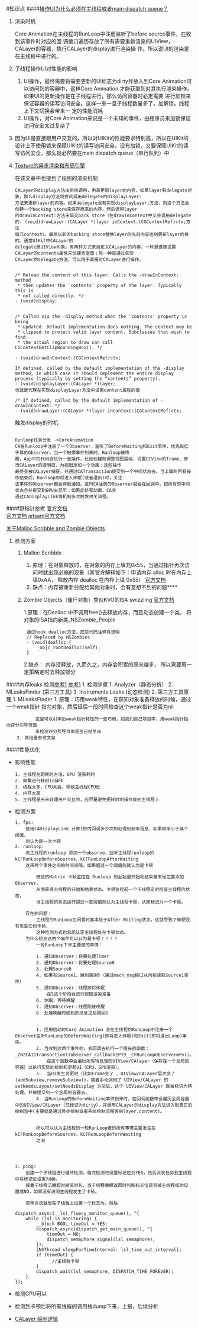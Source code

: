 #知识点
####[操作UI为什么必须在主线程或者main dispatch queue？](https://juejin.cn/post/6993979457996324894)

1. 渲染时机

	Core Animation在主线程的RunLoop中注册监听了before source事件，在收到该事件时对应的回
	调接口遍历存放了所有需要重新渲染的UIView，CALayer的容器，执行CALayer的display进行渲染操
	作。所以说UI的渲染是在主线程中进行的。
2. 子线程操作UI对性能的影响

	1. UI操作，最终需要将需要更新的UI标志为dirty并放入到Core Animation可以访问到的容器中，这样Core 
	Animation 才能获取到对其执行渲染操作。如果UI的更新操作是在子线程进行，那么访问容器时必定需要
	进行加锁来保证容器的读写访问安全。这样一来一旦子线程数量多了，加解锁，线程上下文切换会带来一
	定的性能消耗
	2. UI操作，对Core Animation来说是一个未知的事件，由程序员来加锁保证访问安全太过复杂了
3. 因为UI是直接跟用户交互的，所以对UIKit的性能要求特别高，所以在UIKit的设计上不使用锁来保障UIKit的读写访问安全，没有加锁，又要保障UIKit的读写访问安全，那么就必然要在main dispatch queue（串行队列）中
4. [Texture的异步渲染和布局引擎](https://juejin.cn/post/6844904114703302670)

	在该文章中也提到了视图的渲染机制
	
	```
	CALayer的display方法由系统调用，用来更新layer的内容，如果layer有delegate对象，那么display方法将尝试调用delegate的displayLayer:
	方法来更新layer的内容。如果delegate没有实现displayLayer:方法，则这个方法会创建一个backing store来保存原来的内容，然后调用layer
	的drawInContext:方法来填充back store（在drawInContext中又会调用delegate的- (void)drawLayer:(CALayer *)layer inContext:(CGContextRef)ctx;方法
	填充context）。最后以新的backing store替换layer的先前内容达到更新layer的目的。通常UIKit中CALayer的
	delegate是UIView对象。有两种方式来自定义CALayer的内容，一种是直接设置CALayer的contents属性来创建寄宿图；另一种是通过实现
	CALayer的delegate方法，可以用于直接对CALayer进行操作。
	
	
	/* Reload the content of this layer. Calls the -drawInContext: method
	 * then updates the `contents' property of the layer. Typically this is
	 * not called directly. */
	- (void)display;


	/* Called via the -display method when the `contents' property is being
	 * updated. Default implementation does nothing. The context may be
	 * clipped to protect valid layer content. Subclasses that wish to find
	 * the actual region to draw can call CGContextGetClipBoundingBox(). */
	
	- (void)drawInContext:(CGContextRef)ctx;
	
	```
	
	```
	If defined, called by the default implementation of the -display method, in which case it should implement the entire display
	process (typically by setting the “contents” property).
	- (void)displayLayer:(CALayer *)layer;
	也就是代理在实现displayLayer方法中设置content属性的值
	
	/* If defined, called by the default implementation of -drawInContext: */
	- (void)drawLayer:(CALayer *)layer inContext:(CGContextRef)ctx;
	
	```
	
	触发display的时机
	
	```
	
	Runloop任务分发 ->CoreAnimation
	CA在Runloop中注册了一个Observer，监听了BeforeWaiting和Exit事件，优先级低于其他Observer。当一个触摸事件到来时，Runloop被唤
	醒，App中的代码会执行一些操作，比如创建和调整视图层级、设置UIView的frame、修改CALayer的透明度、为视图添加一个动画；这些操作
	最终会被CALayer捕获，并通过CATransaction提交到一个中间状态去。当上面的所有操作结束后，Runloop即将进入休眠(或者退出)时，关注
	该事件的Observer都会得到通知。这时CA注册的Observer就会在回调中，把所有的中间状态合并提交到GPU去显示；如果此处有动画，CA会
	通过CADisplayLink等机制多次触发相关流程。

	```


####野指针[参考](https://juejin.cn/post/6930979515552235528) [官方文档](https://developer.apple.com/library/archive/documentation/Performance/Conceptual/ManagingMemory/Articles/MallocDebug.html)	
[官方文档](https://developer.apple.com/documentation/xcode/understanding-the-exception-types-in-a-crash-report)
[jetsam官方文档](https://developer.apple.com/documentation/xcode/identifying-high-memory-use-with-jetsam-event-reports)
	

[关于Malloc Scribble and Zombie Objects](https://juejin.cn/post/6968700344050122766)
    
1. 检测方案

	1. Malloc Scribble 
		1. 原理：在对象释放时，在对象的内存上填充0x55，当通过指针再次访问时就出现必崩的现象（其官方解释如下：申请内存 alloc 时在内存上填0xAA，
			     释放内存 dealloc 在内存上填 0x55）
			     [官方文档](https://developer.apple.com/library/archive/documentation/Performance/Conceptual/ManagingMemory/Articles/MallocDebug.html)
		2. 缺点：内存被重新分配给其他对象时，会有意想不到的问题****
		
	2. Zombie Objects（僵尸对象）类似KVO的ISA swizzling [官方文档](https://developer.apple.com/documentation/xcode/investigating-crashes-for-zombie-objects?preferredLanguage=occ)
	
		1.原理：在Dealloc 中不调用free()去释放内存，而且动态创建一个类，
			  将对象的ISA指向新类_NSZombie_People
                
            通过hook dealloc方法，底层代码注释有说明
            // Replaced by NSZombies
            - (void)dealloc {
                _objc_rootDealloc(self);
            }
		2.缺点： 内存没释放，久而久之，内存会积累的原来越多，
			  所以需要用一定策略定时去释放部分

####内存leaks 检测[参考1](http://hchong.net/2020/03/11/iOS%E5%86%85%E5%AD%98%E6%B3%84%E6%BC%8F%E6%A3%80%E6%9F%A5-%E5%8E%9F%E7%90%86/)  [参考1](https://xibhe.com/2019/05/27/iOS%E5%86%85%E5%AD%98%E6%B3%84%E6%BC%8F%E6%A3%80%E6%B5%8B/)
	1. 检测步骤
		1. Analyzer（静态分析）
		2. MLeaksFinder (第三方工具)
		3. Instruments Leaks (动态检测)
	2. 第三方工具原理
		1. MLeaksFinder
			1. 原理：巧用weak特性，在获知对象准备释放的时候，通过一个weak指针
			   指向对象，然后延后一段时间检查这个weak指针是否为nil 
			   
			   这里可以引申出weak指针特性的一些巧用，如我们自己项目中，用weak指针指向评分引导页面
			   来检测评分引导页面是否已经关闭
		2. 其他看参考文章

####性能优化

* 影响性能
	
	```
	1. 主线程在跑耗时方法，GPU 渲染耗时
	2. 频繁进行耗时io操作
	3. 线程太多，CPU太高，导致主线程CPU低
	4. 内存太高
	5. 主线程是用来处理用户交互的，应尽量避免把耗时的操作放到主线程上
	```

* 检测方案
	
	```
	1. fps:
		使用CADisplayLink,计算1秒内回调多少次即刻得到帧率信息，如果帧率小于某个阈值，
		则认为是一次卡顿
	2. runloop:
		向主线程的runloop 添加一个observe，监听主线程runloop的kCFRunLoopBeforeSources，kCFRunLoopAfterWaiting 
		这来两个事件之间的时间间隔，如果超过一个阈值则就认为是卡顿
		
			微信的Matrix 卡顿监控在 Runloop 的起始最开始和结束最末尾位置添加 Observer，
			从而获得主线程的开始和结束状态。卡顿监控起一个子线程定时检查主线程的状态，
			当主线程的状态运行超过一定阈值则认为主线程卡顿，从而标记为一个卡顿。
		
		存在的问题：
			主线程的RunLoop在闲置时基本处于After Waiting状态，这就导致了即便没有发生任何卡顿，
			这种检测方式也总能认定主线程处在卡顿状态。
		为什么检测这两个事件可以认为是卡顿？？？？
			一轮RunLoop下来主要做的事情：
			
			1. 通知Observer：将要处理Timer
			2. 通知Observer：将要处理Source0
			3. 处理Source0
			4. 如果有Source1，跳到第8步（通过mach_msg接口从内核读取Source1事件）
			5. 通知Observer：线程即将休眠
				在5这个阶段会进行视图渲染准备
			6. 休眠，等待唤醒
			7. 通知Observer：线程刚被唤醒
			8. 处理唤醒时收到的消息之后跳回1

			
			1. 应用启动时Core Animation 会在主线程的RunLoop中注册一个Observer监听RunLoop的BeforeWaiting(即将进入休眠)和Exit(即将退出Loop)事件。
            2. 当收到这两个事件时，会回调去执行一个很长的函数： _ZN2CA11Transaction17observer_callbackEP19__CFRunLoopObservermPv()。
                在这个函数中会遍历所有待处理的UIView/CAlayer（保存在一个全局的容器）以执行实际的绘制和更新UI（CPU，GPU渲染）。
            3.  当UI发生变更时（比如Frame变了 、UIView/CALayer层次变了(addSubview,removeSubview))，或者手动调用了 UIView/CALayer 的 setNeedsLayout/setNeedsDisplay 方法后，这个 UIView/CALayer 就被标记为待处理，并被提交到一个全局的容器去。
            4. 当RunLoop的BeforeWaiting事件到来时，在回调函数中会遍历全局容器中的UIView/CALayer（已标记为dirty），并调用CALayer的display方法进入到真正的绘制当中(主要就是通过异步绘制或者系统绘制流程等到layer.content)。

            	
            所以可以认为主线程的一轮RunLoop做的所有事情主要发生在kCFRunLoopBeforeSources，kCFRunLoopBeforeWaiting
            之间

            
			
	
	3. ping:
		创建一个子线程进行循环检测，每次检测时设置标记位为YES，然后派发任务到主线程中将标记位设置为NO。
		接着子线程沉睡超时阙值时长，当子线程睡眠返回时判断标志位是否被主线程成功设置成NO，如果没有说明主线程发生了卡顿。
		
		简单点说就是在子线程上设置一个标志为，然后
	
	```
	```
	dispatch_async(__lsl_fluecy_monitor_queue(), ^{
        while (lsl_is_monitoring) {
            __block BOOL timeOut = YES;
            dispatch_async(dispatch_get_main_queue(), ^{
                timeOut = NO;
                dispatch_semaphore_signal(lsl_semaphore);
            });
            [NSThread sleepForTimeInterval: lsl_time_out_interval];
            if (timeOut) {
            	  //主线程卡顿
            }
            dispatch_wait(lsl_semaphore, DISPATCH_TIME_FOREVER);
        }
    });
	```
* 检测CPU可以
* 检测到卡顿后将所有线程的调用栈dump下来，上报，后续分析

* [CALayer 绘制逻辑](https://cloud.tencent.com/developer/article/2080845)
